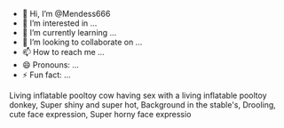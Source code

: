 - 👋 Hi, I’m @Mendess666
- 👀 I’m interested in ...
- 🌱 I’m currently learning ...
- 💞️ I’m looking to collaborate on ...
- 📫 How to reach me ...
- 😄 Pronouns: ...
- ⚡ Fun fact: ...

<!---
Mendess666/Mendess666 is a ✨ special ✨ repository because its `README.md` (this file) appears on your GitHub profile.
You can click the Preview link to take a look at your changes.
--->
Living inflatable pooltoy cow having sex with a living inflatable pooltoy donkey,
Super shiny and super hot, 
Background in the stable's, 
Drooling, cute face expression, 
Super horny face expressio

